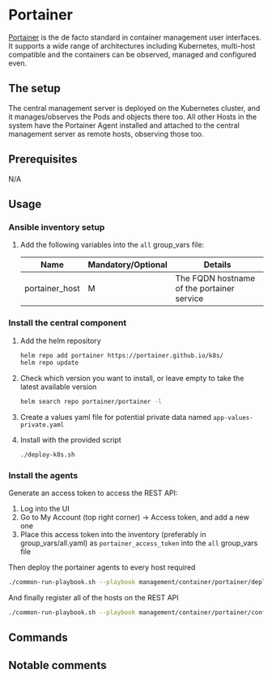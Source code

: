 # Portainer

[Portainer](https://www.portainer.io/) is the de facto standard in container management user interfaces. It supports a wide range of architectures including Kubernetes, multi-host compatible and the containers can be observed, managed and configured even.

## The setup

The central management server is deployed on the Kubernetes cluster, and it manages/observes the Pods and objects there too. All other Hosts in the system have the Portainer Agent installed and attached to the central management server as remote hosts, observing those too.

## Prerequisites

N/A

## Usage

### Ansible inventory setup

1. Add the following variables into the `all` group_vars file:

    | Name | Mandatory/Optional | Details |
    |------|--------------------|---------|
    |portainer_host|M|The FQDN hostname of the portainer service|

### Install the central component

1. Add the helm repository

    ```bash
    helm repo add portainer https://portainer.github.io/k8s/
    helm repo update
    ```

2. Check which version you want to install, or leave empty to take the latest available version

    ```bash
    helm search repo portainer/portainer -l
    ```

3. Create a values yaml file for potential private data named `app-values-private.yaml`

4. Install with the provided script

    ```bash
    ./deploy-k8s.sh
    ```

### Install the agents

Generate an access token to access the REST API:

1. Log into the UI
2. Go to My Account (top right corner) -> Access token, and add a new one
3. Place this access token into the inventory (preferably in group_vars/all.yaml) as `portainer_access_token` into the `all` group_vars file

Then deploy the portainer agents to every host required

```bash
./common-run-playbook.sh --playbook management/container/portainer/deploy-portainer-agent.yaml --no-check
```

And finally register all of the hosts on the REST API

```bash
./common-run-playbook.sh --playbook management/container/portainer/configure-portainer.yaml --no-check
```

## Commands

## Notable comments
